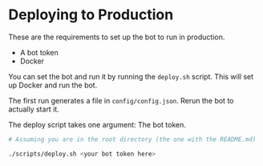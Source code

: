 # Deploying to Production

These are the requirements to set up the bot to run in production.

- A bot token
- Docker

You can set the bot and run it by running the `deploy.sh` script. This will set up Docker and run the bot.

The first run generates a file in `config/config.json`. Rerun the bot to actually start it.

The deploy script takes one argument: The bot token.

```bash  
# Assuming you are in the root directory (the one with the README.md)

./scripts/deploy.sh <your bot token here>
```
